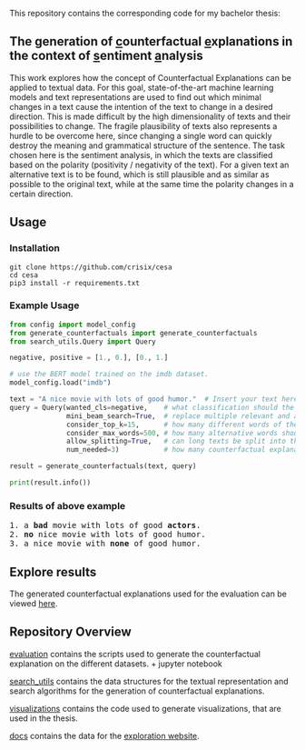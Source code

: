 This repository contains the corresponding code for my bachelor thesis:

## The generation of <ins>c</ins>ounterfactual <ins>e</ins>xplanations in the context of <ins>s</ins>entiment <ins>a</ins>nalysis

This work explores how the concept of Counterfactual Explanations can be applied to textual data.
For this goal, state-of-the-art machine learning models and text representations are used to find out 
which minimal changes in a text cause the intention of the text to change in a desired direction.
This is made difficult by the high dimensionality of texts and their possibilities to change.
The fragile plausibility of texts also represents a hurdle to be overcome here, since changing a single word can quickly destroy the meaning and grammatical structure of the sentence.
The task chosen here is the sentiment analysis, in which the texts are classified based on the polarity (positivity / negativity of the text).
For a given text an alternative text is to be found, which is still plausible and as similar as possible to the original text, while at the same time the polarity changes in a certain direction.


## Usage

### Installation

```shell script
git clone https://github.com/crisix/cesa
cd cesa
pip3 install -r requirements.txt
```

### Example Usage

```python
from config import model_config
from generate_counterfactuals import generate_counterfactuals
from search_utils.Query import Query

negative, positive = [1., 0.], [0., 1.]

# use the BERT model trained on the imdb dataset.
model_config.load("imdb")

text = "A nice movie with lots of good humor."  # Insert your text here.
query = Query(wanted_cls=negative,    # what classification should the generated sentence have?
              mini_beam_search=True,  # replace multiple relevant and adjacent words together?
              consider_top_k=15,      # how many different words of the original text should be considered?
              consider_max_words=500, # how many alternative words should be considered for one word?
              allow_splitting=True,   # can long texts be split into their sentences?
              num_needed=3)           # how many counterfactual explanations are searched?

result = generate_counterfactuals(text, query)

print(result.info())
```

### Results of above example

<pre>
1. a <b>bad</b> movie with lots of good <b>actors</b>.
2. <b>no</b> nice movie with lots of good humor.
3. a nice movie with <b>none</b> of good humor.
</pre>


## Explore results

The generated counterfactual explanations used for the evaluation can be viewed [here](https://crisix.github.io/cesa/).

## Repository Overview

[evaluation](/evaluation) contains the scripts used to generate the counterfactual explanation on the different datasets. + jupyter notebook

[search_utils](/search_utils) contains the data structures for the textual representation and search algorithms for the generation of counterfactual explanations. 

[visualizations](/visualizations) contains the code used to generate visualizations, that are used in the thesis.

[docs](/docs) contains the data for the [exploration website](https://crisix.github.io/cesa/). 
